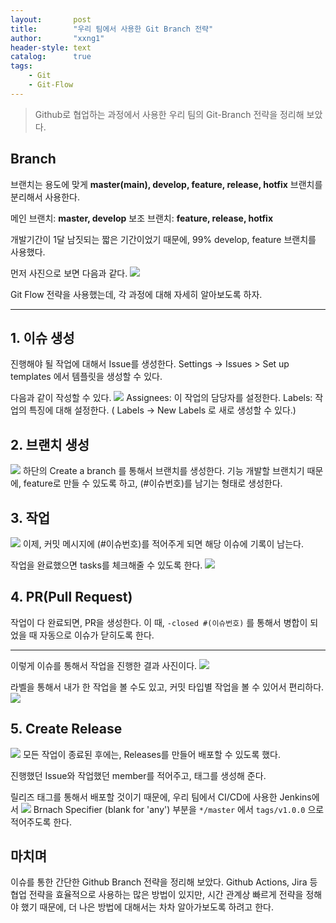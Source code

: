```yaml
---
layout:       post
title:        "우리 팀에서 사용한 Git Branch 전략"
author:       "xxng1"
header-style: text
catalog:      true
tags:
    - Git
    - Git-Flow
---
```


> Github로 협업하는 과정에서 사용한 우리 팀의 Git-Branch 전략을 정리해 보았다.

## Branch
브랜치는 용도에 맞게 **master(main), develop, feature, release, hotfix** 브랜치를 분리해서 사용한다.

메인 브랜치: **master, develop**
보조 브랜치: **feature, release, hotfix**

개발기간이 1달 남짓되는 짧은 기간이었기 때문에, 99% develop, feature 브랜치를 사용했다.

먼저 사진으로 보면 다음과 같다.
![](https://velog.velcdn.com/images/woongaa1/post/76e9f57a-6ebf-489c-a066-d08650231ef9/image.png)

Git Flow 전략을 사용했는데, 각 과정에 대해 자세히 알아보도록 하자.

---


## 1. 이슈 생성

진행해야 될 작업에 대해서 Issue를 생성한다.
Settings -> Issues > Set up templates 에서 템플릿을 생성할 수 있다.

다음과 같이 작성할 수 있다.
![](https://velog.velcdn.com/images/woongaa1/post/7ef06c7b-02b5-4b8f-9129-9967ab6fc512/image.png) Assignees: 이 작업의 담당자를 설정한다.
Labels: 작업의 특징에 대해 설정한다. ( Labels -> New Labels 로 새로 생성할 수 있다.)

## 2. 브랜치 생성

![](https://velog.velcdn.com/images/woongaa1/post/fb409af9-6f31-4a7a-941b-e300b4bd2a71/image.png) 하단의 Create a branch 를 통해서 브랜치를 생성한다.
기능 개발할 브랜치기 때문에, feature로 만들 수 있도록 하고, (#이슈번호)를 남기는 형태로 생성한다.

## 3. 작업
![](https://velog.velcdn.com/images/woongaa1/post/cc759556-ee54-4917-b70b-734b27aa585c/image.png)
이제, 커밋 메시지에 (#이슈번호)를 적어주게 되면 해당 이슈에 기록이 남는다.

작업을 완료했으면 tasks를 체크해줄 수 있도록 한다.
![](https://velog.velcdn.com/images/woongaa1/post/bffc7d6c-945e-4689-9520-7f27247a556e/image.png)

## 4. PR(Pull Request)
작업이 다 완료되면, PR을 생성한다.
이 때, `-closed #(이슈번호)` 를 통해서 병합이 되었을 때 자동으로 이슈가 닫히도록 한다.

---

이렇게 이슈를 통해서 작업을 진행한 결과 사진이다.
![](https://velog.velcdn.com/images/woongaa1/post/7ad8d5dd-5caf-41a8-8ea7-5c295df0b834/image.png)


라벨을 통해서 내가 한 작업을 볼 수도 있고, 커밋 타입별 작업을 볼 수 있어서 편리하다.
![](https://velog.velcdn.com/images/woongaa1/post/4046504d-082d-4a13-8fdd-2c26159d8a67/image.png)

## 5. Create Release
![](https://velog.velcdn.com/images/woongaa1/post/9c4eb4a9-a23a-42d3-be1b-da2796f55857/image.png)
모든 작업이 종료된 후에는, Releases를 만들어 배포할 수 있도록 했다. 

진행했던 Issue와 작업했던 member를 적어주고, 태그를 생성해 준다.


릴리즈 태그를 통해서 배포할 것이기 때문에,
우리 팀에서 CI/CD에 사용한 Jenkins에서
![](https://velog.velcdn.com/images/woongaa1/post/62e9a085-3c34-4729-b835-b40e43693354/image.png) Brnach Specifier (blank for 'any') 부분을
`*/master` 에서 `tags/v1.0.0` 으로 적어주도록 한다.



## 마치며
이슈를 통한 간단한 Github Branch 전략을 정리해 보았다.
Github Actions, Jira 등 협업 전략을 효율적으로 사용하는 많은 방법이 있지만,
시간 관계상 빠르게 전략을 정해야 했기 때문에, 더 나은 방법에 대해서는 차차 알아가보도록 하려고 한다.